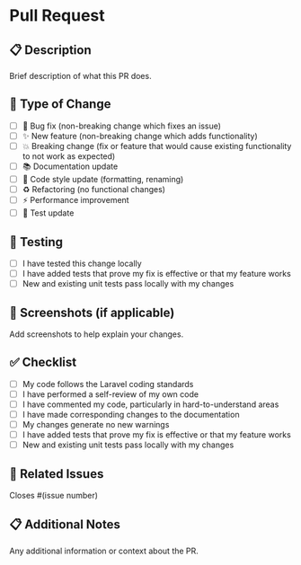 # Pull Request

## 📋 Description

Brief description of what this PR does.

## 🔄 Type of Change

-   [ ] 🐛 Bug fix (non-breaking change which fixes an issue)
-   [ ] ✨ New feature (non-breaking change which adds functionality)
-   [ ] 💥 Breaking change (fix or feature that would cause existing functionality to not work as expected)
-   [ ] 📚 Documentation update
-   [ ] 🎨 Code style update (formatting, renaming)
-   [ ] ♻️ Refactoring (no functional changes)
-   [ ] ⚡ Performance improvement
-   [ ] 🧪 Test update

## 🧪 Testing

-   [ ] I have tested this change locally
-   [ ] I have added tests that prove my fix is effective or that my feature works
-   [ ] New and existing unit tests pass locally with my changes

## 📸 Screenshots (if applicable)

Add screenshots to help explain your changes.

## ✅ Checklist

-   [ ] My code follows the Laravel coding standards
-   [ ] I have performed a self-review of my own code
-   [ ] I have commented my code, particularly in hard-to-understand areas
-   [ ] I have made corresponding changes to the documentation
-   [ ] My changes generate no new warnings
-   [ ] I have added tests that prove my fix is effective or that my feature works
-   [ ] New and existing unit tests pass locally with my changes

## 🔗 Related Issues

Closes #(issue number)

## 📋 Additional Notes

Any additional information or context about the PR.
